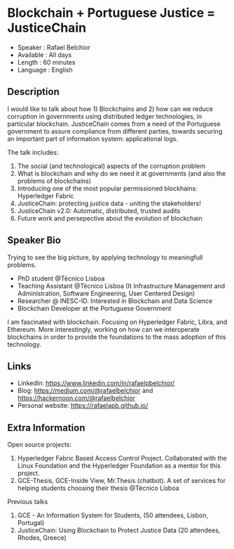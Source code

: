 Blockchain + Portuguese Justice = JusticeChain
=================================================

* Speaker   : Rafael Belchior
* Available : All days
* Length    : 60 minutes
* Language  : English

Description
-----------

I would like to talk about how 1) Blockchains and 2) how can we reduce corruption in governments using distributed ledger technologies, in particular blockchain.
JusticeChain comes from a need of the Portuguese government to assure compliance from different parties, towards securing an important part of information system: applicational logs.

The talk includes:
1. The social (and technological) aspects of the corruption problem
1. What is blockchain and why do we need it at governments (and also the problems of blockchains)
1. Introducing one of the most popular permissioned blockhains: Hyperledger Fabric
1. JusticeChain: protecting justice data - uniting the stakeholders!
1. JusticeChain v2.0: Automatic, distributed, trusted audits
1. Future work and persepective about the evolution of blockchain

Speaker Bio
-----------
Trying to see the big picture, by applying technology to meaningfull problems.

* PhD student @Técnico Lisboa
* Teaching Assistant @Técnico Lisboa (It Infrastructure Management and Administration, Software Engineering, User Centered Design)
* Researcher @ INESC-ID. Interested in Blockchain and Data Science 
* Blockchain Developer at the Portuguese Government

I am fascinated with blockchain. Focusing on Hyperledger Fabric, Libra, and Ethereum.
More interestingly, working on how can we interoperate blockchains in order to provide the foundations to the mass adoption of this technology.

Links
-----

* LinkedIn: https://www.linkedin.com/in/rafaelpbelchior/
* Blog: https://medium.com/@rafaelbelchior and https://hackernoon.com/@rafaelbelchior
* Personal website: https://rafaelapb.github.io/

Extra Information
-----------------

Open source projects:
1. Hyperledger Fabric Based Access Control Project. Collaborated with the Linux Foundation and the Hyperledger Foundation as a mentor for this project.
2. GCE-Thesis, GCE-Inside View, Mr.Thesis (chatbot). A set of services for helping students choosing their thesis @Técnico Lisboa   

Previous talks
1. GCE - An Information System for Students, (50 attendees, Lisbon, Portugal)
2. JusticeChain: Using Blockchain to Protect Justice Data (20 attendees, Rhodes, Greece)
